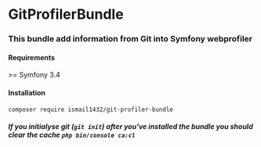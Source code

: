 # GitProfilerBundle


### This bundle add information from Git into Symfony webprofiler

#### Requirements
 \>= Symfony 3.4

#### Installation 
``composer require ismail1432/git-profiler-bundle``

##### If you initialyse git (``git init``) after you've installed the bundle you should clear the cache ``php bin/console ca:cl``






